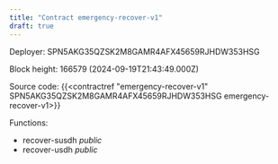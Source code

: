 ```yaml
---
title: "Contract emergency-recover-v1"
draft: true
---
```

Deployer: SPN5AKG35QZSK2M8GAMR4AFX45659RJHDW353HSG


 



Block height: 166579 (2024-09-19T21:43:49.000Z)

Source code: {{<contractref "emergency-recover-v1" SPN5AKG35QZSK2M8GAMR4AFX45659RJHDW353HSG emergency-recover-v1>}}

Functions:

* recover-susdh _public_
* recover-usdh _public_
